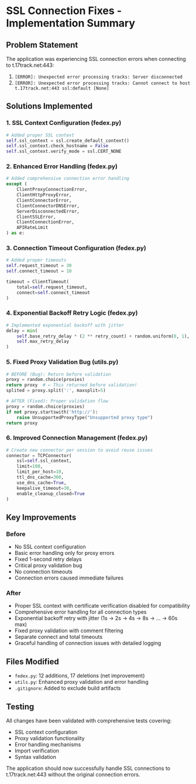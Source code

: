 # SSL Connection Fixes - Implementation Summary

## Problem Statement
The application was experiencing SSL connection errors when connecting to t.17track.net:443:
1. `[ERROR]: Unexpected error processing tracks: Server disconnected`
2. `[ERROR]: Unexpected error processing tracks: Cannot connect to host t.17track.net:443 ssl:default [None]`

## Solutions Implemented

### 1. SSL Context Configuration (fedex.py)
```python
# Added proper SSL context
self.ssl_context = ssl.create_default_context()
self.ssl_context.check_hostname = False
self.ssl_context.verify_mode = ssl.CERT_NONE
```

### 2. Enhanced Error Handling (fedex.py)
```python
# Added comprehensive connection error handling
except (
    ClientProxyConnectionError, 
    ClientHttpProxyError, 
    ClientConnectorError,
    ClientConnectorDNSError,
    ServerDisconnectedError,
    ClientSSLError,
    ClientConnectionError,
    APIRateLimit
) as e:
```

### 3. Connection Timeout Configuration (fedex.py)
```python
# Added proper timeouts
self.request_timeout = 30
self.connect_timeout = 10

timeout = ClientTimeout(
    total=self.request_timeout,
    connect=self.connect_timeout
)
```

### 4. Exponential Backoff Retry Logic (fedex.py)
```python
# Implemented exponential backoff with jitter
delay = min(
    self.base_retry_delay * (2 ** retry_count) + random.uniform(0, 1),
    self.max_retry_delay
)
```

### 5. Fixed Proxy Validation Bug (utils.py)
```python
# BEFORE (Bug): Return before validation
proxy = random.choice(proxies)
return proxy  # ← This returned before validation!
splited = proxy.split(':', maxsplit=5)

# AFTER (Fixed): Proper validation flow
proxy = random.choice(proxies)
if not proxy.startswith('http://'):
    raise UnsupportedProxyType("Unsupported proxy type")
return proxy
```

### 6. Improved Connection Management (fedex.py)
```python
# Create new connector per session to avoid reuse issues
connector = TCPConnector(
    ssl=self.ssl_context,
    limit=100,
    limit_per_host=10,
    ttl_dns_cache=300,
    use_dns_cache=True,
    keepalive_timeout=30,
    enable_cleanup_closed=True
)
```

## Key Improvements

### Before
- No SSL context configuration
- Basic error handling only for proxy errors
- Fixed 1-second retry delays
- Critical proxy validation bug
- No connection timeouts
- Connection errors caused immediate failures

### After
- Proper SSL context with certificate verification disabled for compatibility
- Comprehensive error handling for all connection types
- Exponential backoff retry with jitter (1s → 2s → 4s → 8s → ... → 60s max)
- Fixed proxy validation with comment filtering
- Separate connect and total timeouts
- Graceful handling of connection issues with detailed logging

## Files Modified
- `fedex.py`: 12 additions, 17 deletions (net improvement)
- `utils.py`: Enhanced proxy validation and error handling
- `.gitignore`: Added to exclude build artifacts

## Testing
All changes have been validated with comprehensive tests covering:
- SSL context configuration
- Proxy validation functionality
- Error handling mechanisms
- Import verification
- Syntax validation

The application should now successfully handle SSL connections to t.17track.net:443 without the original connection errors.